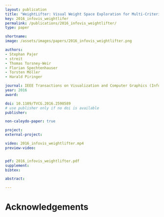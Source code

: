 ```yaml
---
layout: publication
title: "WeightLifter: Visual Weight Space Exploration for Multi-Criteria Decision Making"
key: 2016_infovis_weightlifer
permalink: /publications/2016_infovis_weightlifter/
type: paper

shortname:
image: /assets/images/papers/2016_infovis_weightlifter.png

authors:
- Stephan Pajer
- streit
- Thomas Torsney-Weir
- Florian Spechtenhauser
- Torsten Möller
- Harald Piringer

journal: IEEE Transactions on Visualization and Computer Graphics (InfoVis'16) (to appear)
year: 2016
award:

doi: 10.1109/TVCG.2016.2598589
# use publisher only if no doi is available
publisher:

non-caleydo-paper: true

project: 
external-project: 

video: 2016_infovis_weightlifter.mp4
preview-video:


pdf: 2016_infovis_weightlifter.pdf
supplement:
bibtex:

abstract: 

---
```


# Acknowledgements
